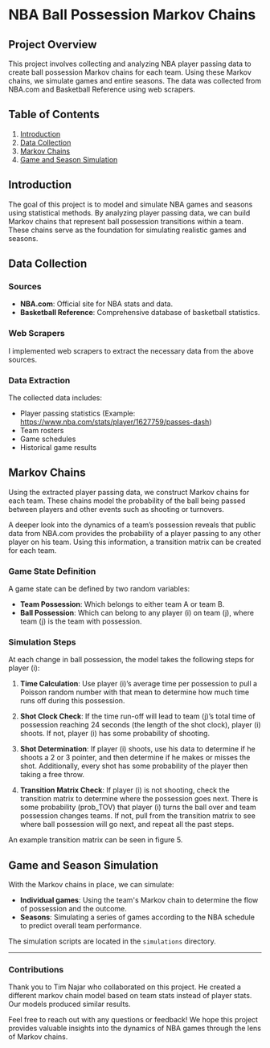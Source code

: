 # NBA Ball Possession Markov Chains

## Project Overview

This project involves collecting and analyzing NBA player passing data to create ball possession Markov chains for each team. Using these Markov chains, we simulate games and entire seasons. The data was collected from NBA.com and Basketball Reference using web scrapers.

## Table of Contents

1. [Introduction](#introduction)
2. [Data Collection](#data-collection)
3. [Markov Chains](#markov-chains)
4. [Game and Season Simulation](#game-and-season-simulation)

## Introduction

The goal of this project is to model and simulate NBA games and seasons using statistical methods. By analyzing player passing data, we can build Markov chains that represent ball possession transitions within a team. These chains serve as the foundation for simulating realistic games and seasons.

## Data Collection

### Sources

- **NBA.com**: Official site for NBA stats and data.
- **Basketball Reference**: Comprehensive database of basketball statistics.

### Web Scrapers

I implemented web scrapers to extract the necessary data from the above sources. 

### Data Extraction

The collected data includes:
- Player passing statistics (Example: https://www.nba.com/stats/player/1627759/passes-dash)
- Team rosters
- Game schedules
- Historical game results

## Markov Chains

Using the extracted player passing data, we construct Markov chains for each team. These chains model the probability of the ball being passed between players and other events such as shooting or turnovers.

A deeper look into the dynamics of a team’s possession reveals that public data from NBA.com provides the probability of a player passing to any other player on his team. Using this information, a transition matrix can be created for each team.

### Game State Definition

A game state can be defined by two random variables:
- **Team Possession**: Which belongs to either team A or team B.
- **Ball Possession**: Which can belong to any player \(i\) on team \(j\), where team \(j\) is the team with possession.

### Simulation Steps

At each change in ball possession, the model takes the following steps for player \(i\):

1. **Time Calculation**: Use player \(i\)’s average time per possession to pull a Poisson random number with that mean to determine how much time runs off during this possession.

2. **Shot Clock Check**: If the time run-off will lead to team \(j\)’s total time of possession reaching 24 seconds (the length of the shot clock), player \(i\) shoots. If not, player \(i\) has some probability of shooting.

3. **Shot Determination**: If player \(i\) shoots, use his data to determine if he shoots a 2 or 3 pointer, and then determine if he makes or misses the shot. Additionally, every shot has some probability of the player then taking a free throw.

4. **Transition Matrix Check**: If player \(i\) is not shooting, check the transition matrix to determine where the possession goes next. There is some probability \(prob\_TOV\) that player \(i\) turns the ball over and team possession changes teams. If not, pull from the transition matrix to see where ball possession will go next, and repeat all the past steps.

An example transition matrix can be seen in figure 5.

## Game and Season Simulation

With the Markov chains in place, we can simulate:
- **Individual games**: Using the team's Markov chain to determine the flow of possession and the outcome.
- **Seasons**: Simulating a series of games according to the NBA schedule to predict overall team performance.

The simulation scripts are located in the `simulations` directory.

---

### Contributions
Thank you to Tim Najar who collaborated on this project. He created a different markov chain model based on team stats instead of player stats. Our models produced similar results.

Feel free to reach out with any questions or feedback! We hope this project provides valuable insights into the dynamics of NBA games through the lens of Markov chains.
